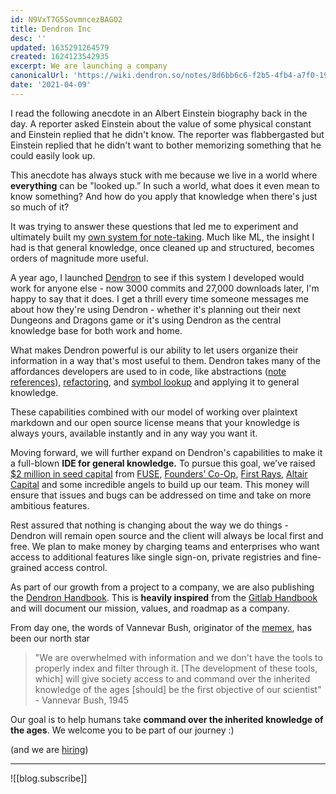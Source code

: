 ```yaml
---
id: N9VxT7G5SovmncezBAGO2
title: Dendron Inc
desc: ''
updated: 1635291264579
created: 1624123542935
excerpt: We are launching a company
canonicalUrl: 'https://wiki.dendron.so/notes/8d6bb6c6-f2b5-4fb4-a7f0-1930b528051f.html'
date: '2021-04-09'
---
```


I read the following anecdote in an Albert Einstein biography back in the day. A reporter asked Einstein about the value of some physical constant and Einstein replied that he didn't know. The reporter was flabbergasted but Einstein replied that he didn't want to bother memorizing something that he could easily look up.

This anecdote has always stuck with me because we live in a world where **everything** can be "looked up.” In such a world, what does it even mean to know something? And how do you apply that knowledge when there's just so much of it?

It was trying to answer these questions that led me to experiment and ultimately built my [own system for note-taking](https://www.kevinslin.com/notes/3dd58f62-fee5-4f93-b9f1-b0f0f59a9b64.html). Much like ML, the insight I had is that general knowledge, once cleaned up and structured, becomes orders of magnitude more useful.

A year ago, I launched [Dendron](https://wiki.dendron.so/) to see if this system I developed would work for anyone else - now 3000 commits and 27,000 downloads later, I'm happy to say that it does. I get a thrill every time someone messages me about how they're using Dendron - whether it's planning out their next Dungeons and Dragons game or it's using Dendron as the central knowledge base for both work and home.

What makes Dendron powerful is our ability to let users organize their information in a way that's most useful to them. Dendron takes many of the affordances developers are used to in code, like abstractions ([note references](https://wiki.dendron.so/notes/f1af56bb-db27-47ae-8406-61a98de6c78c.html)), [refactoring](https://wiki.dendron.so/notes/eea2b078-1acc-4071-a14e-18299fc28f47.html#refactor-hierarchy), and [symbol lookup](https://wiki.dendron.so/notes/a7c3a810-28c8-4b47-96a6-8156b1524af3.html) and applying it to general knowledge.

These capabilities combined with our model of working over plaintext markdown and our open source license means that your knowledge is always yours, available instantly and in any way you want it.

Moving forward, we will further expand on Dendron's capabilities to make it a full-blown **IDE for general knowledge.** To pursue this goal, we've raised [$2 million in seed capital](https://www.geekwire.com/2021/take-note-amazon-vets-raise-2m-dendron-tool-manage-large-amounts-information/) from [FUSE](https://fuse.vc/), [Founders’ Co-Op](https://www.founderscoop.com/), [First Rays](https://www.firstraysvc.com/), [Altair Capital](https://www.altair-cap.com/) and some incredible angels to build up our team. This money will ensure that issues and bugs can be addressed on time and take on more ambitious features.

Rest assured that nothing is changing about the way we do things - Dendron will remain open source and the client will always be local first and free. We plan to make money by charging teams and enterprises who want access to additional features like single sign-on, private registries and fine-grained access control.

As part of our growth from a project to a company, we are also publishing the [Dendron Handbook](https://handbook.dendron.so/). This is **heavily inspired** from the [Gitlab Handbook](https://about.gitlab.com/handbook/) and will document our mission, values, and roadmap as a company.

From day one, the words of Vannevar Bush, originator of the [memex](https://en.wikipedia.org/wiki/Memex), has been our north star

> "We are overwhelmed with information and we don't have the tools to properly index and filter through it. [The development of these tools, which] will give society access to and command over the inherited knowledge of the ages [should] be the first objective of our scientist" - Vannevar Bush, 1945

Our goal is to help humans take **command over the inherited knowledge of the ages**. We welcome you to be part of our journey :)

(and we are [hiring](https://wiki.dendron.so/notes/c378b702-7d49-4e91-be6e-b2078103c86e.html))

---

![[blog.subscribe]]